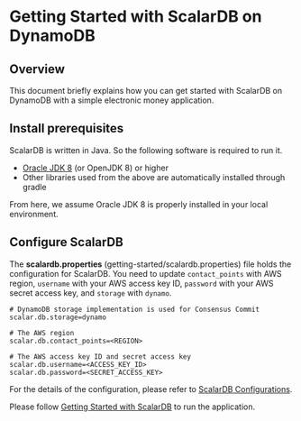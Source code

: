# Getting Started with ScalarDB on DynamoDB

## Overview
This document briefly explains how you can get started with ScalarDB on DynamoDB with a simple electronic money application.

## Install prerequisites

ScalarDB is written in Java. So the following software is required to run it.

* [Oracle JDK 8](https://www.oracle.com/technetwork/java/javase/downloads/jdk8-downloads-2133151.html) (or OpenJDK 8) or higher
* Other libraries used from the above are automatically installed through gradle
        
From here, we assume Oracle JDK 8 is properly installed in your local environment.

## Configure ScalarDB
    
The **scalardb.properties** (getting-started/scalardb.properties) file holds the configuration for ScalarDB. You need to update `contact_points` with AWS region, `username` with your AWS access key ID, `password` with your AWS secret access key, and `storage` with `dynamo`.

```properties
# DynamoDB storage implementation is used for Consensus Commit
scalar.db.storage=dynamo

# The AWS region
scalar.db.contact_points=<REGION>

# The AWS access key ID and secret access key
scalar.db.username=<ACCESS_KEY_ID>
scalar.db.password=<SECRET_ACCESS_KEY>
```

For the details of the configuration, please refer to [ScalarDB Configurations](configurations.md).

Please follow [Getting Started with ScalarDB](getting-started-with-scalardb.md) to run the application.
